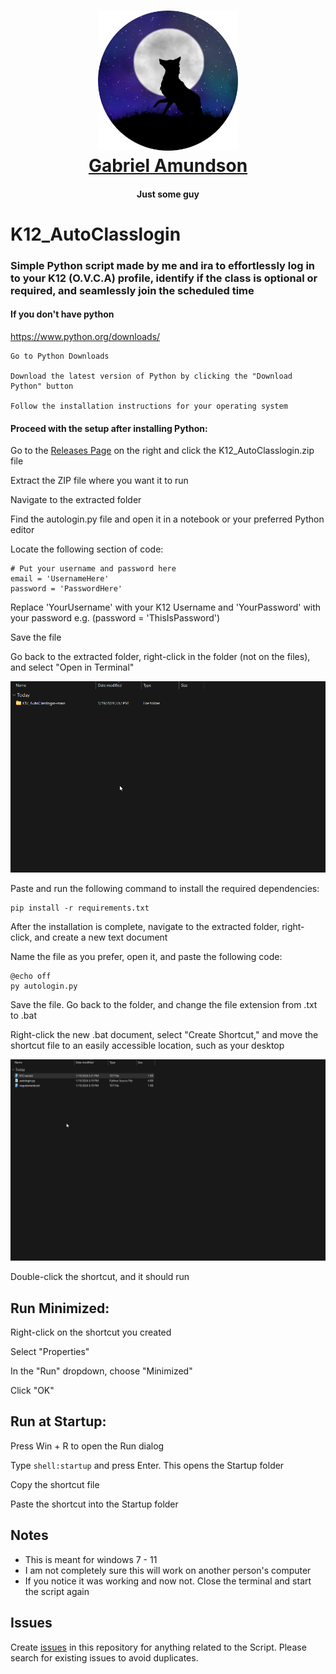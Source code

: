 <h1 align="center">
    <a href="https://github.com/NightFoxAnimation" target="_blank">
        <img src="/stuff/NightFox%20new%20circle.png" width="224px" alt="Gabriel Amundson">
            <br>
            Gabriel Amundson
            </a>
        </h1>
        <h4 align="center">Just some guy</h4>

# K12_AutoClasslogin
### Simple Python script made by me and ira to effortlessly log in to your K12 (O.V.C.A) profile, identify if the class is optional or required, and seamlessly join the scheduled time

#### If you don't have python 
https://www.python.org/downloads/

    Go to Python Downloads

    Download the latest version of Python by clicking the "Download Python" button

    Follow the installation instructions for your operating system

#### Proceed with the setup after installing Python:

Go to the [Releases Page](https://github.com/NightFoxAnimation/K12_AutoClasslogin/releases/tag/New_Release) on the right and click the K12_AutoClasslogin.zip file

Extract the ZIP file where you want it to run

Navigate to the extracted folder

Find the autologin.py file and open it in a notebook or your preferred Python editor

Locate the following section of code: 

    # Put your username and password here
    email = 'UsernameHere'
    password = 'PasswordHere'

Replace 'YourUsername' with your K12 Username and 'YourPassword' with your password e.g. (password = 'ThisIsPassword')

Save the file

Go back to the extracted folder, right-click in the folder (not on the files), and select "Open in Terminal"

![](https://github.com/NightFoxAnimation/K12_AutoClasslogin/blob/main/stuff/expl%20(1).gif)

Paste and run the following command to install the required dependencies:

    pip install -r requirements.txt

After the installation is complete, navigate to the extracted folder, right-click, and create a new text document

Name the file as you prefer, open it, and paste the following code:

    @echo off
    py autologin.py

Save the file. Go back to the folder, and change the file extension from .txt to .bat

Right-click the new .bat document, select "Create Shortcut," and move the shortcut file to an easily accessible location, such as your desktop

![](/stuff/explorer_L6MoJQpGyA.gif)

Double-click the shortcut, and it should run


## Run Minimized:

Right-click on the shortcut you created

Select "Properties"

In the "Run" dropdown, choose "Minimized"

Click "OK"


## Run at Startup:

Press Win + R to open the Run dialog

Type `shell:startup` and press Enter. This opens the Startup folder

Copy the shortcut file

Paste the shortcut into the Startup folder


## Notes
- This is meant for windows 7 - 11
- I am not completely sure this will work on another person's computer
- If you notice it was working and now not. Close the terminal and start the script again

## Issues
    
Create [issues](https://github.com/NightFoxAnimation/K12_AutoClasslogin/issues) in this repository for anything related to the Script. 
Please search for existing issues to avoid duplicates.
